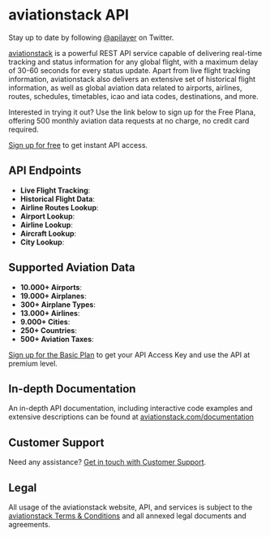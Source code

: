 # aviationstack API

Stay up to date by following [@apilayer](https://twitter.com/apilayer) on Twitter.

[aviationstack](https://aviationstack.com) is a powerful REST API service capable of delivering real-time tracking and status information for any global flight, with a maximum delay of 30-60 seconds for every status update. Apart from live flight tracking information, aviationstack also delivers an extensive set of historical flight information, as well as global aviation data related to airports, airlines, routes, schedules, timetables, icao and iata codes, destinations, and more.  

Interested in trying it out? Use the link below to sign up for the Free Plana, offering 500 monthly aviation data requests at no charge, no credit card required.

[Sign up for free](https://aviationstack.com/product) to get instant API access.

## API Endpoints

* **Live Flight Tracking**:
* **Historical Flight Data**:
* **Airline Routes Lookup**:
* **Airport Lookup**:
* **Airline Lookup**:
* **Aircraft Lookup**:
* **City Lookup**:

## Supported Aviation Data

* **10.000+ Airports**:
* **19.000+ Airplanes**:
* **300+ Airplane Types**:
* **13.000+ Airlines**:
* **9.000+ Cities**:
* **250+ Countries**:
* **500+ Aviation Taxes**:

[Sign up for the Basic Plan](https://aviationstack.com/signup/basic) to get your API Access Key and use the API at premium level.

## In-depth Documentation

An in-depth API documentation, including interactive code examples and extensive descriptions can be found at [aviationstack.com/documentation](https://aviationstack.com/documentation)

## Customer Support
Need any assistance? [Get in touch with Customer Support](mailto:support@aviationstack.com).

## Legal

All usage of the aviationstack website, API, and services is subject to the [aviationstack Terms & Conditions](https://aviationstack.com/terms) and all annexed legal documents and agreements.
